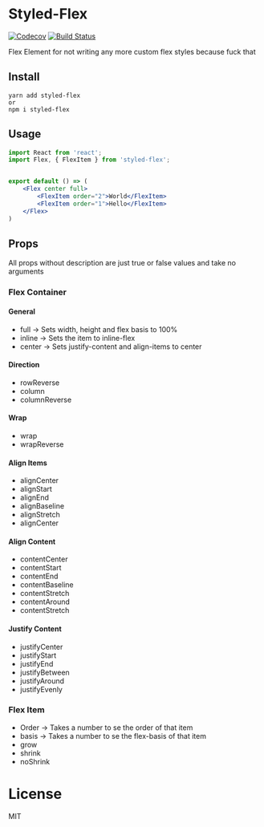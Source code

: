 # Styled-Flex

[![Codecov](https://codecov.io/gh/SaraVieira/flex-element/branch/master/graph/badge.svg)](https://codecov.io/gh/SaraVieira/flex-element)
[![Build Status](https://travis-ci.org/SaraVieira/flex-element.svg)](https://travis-ci.org/SaraVieira/flex-element)

Flex Element for not writing any more custom flex styles because fuck that

## Install 

```
yarn add styled-flex
or
npm i styled-flex
```

## Usage

```jsx
import React from 'react';
import Flex, { FlexItem } from 'styled-flex';


export default () => (
    <Flex center full>
        <FlexItem order="2">World</FlexItem>
        <FlexItem order="1">Hello</FlexItem>
    </Flex>
)
```

## Props

All props without description are just true or false values and take no arguments

### Flex Container

#### General

* full -> Sets width, height and flex basis to 100%
* inline -> Sets the item to inline-flex
* center -> Sets justify-content and align-items to center

#### Direction

* rowReverse
* column
* columnReverse

#### Wrap

* wrap
* wrapReverse


#### Align Items

* alignCenter
* alignStart
* alignEnd
* alignBaseline
* alignStretch
* alignCenter

#### Align Content

* contentCenter
* contentStart
* contentEnd
* contentBaseline
* contentStretch
* contentAround
* contentStretch

#### Justify Content

* justifyCenter
* justifyStart
* justifyEnd
* justifyBetween
* justifyAround
* justifyEvenly

### Flex Item

* Order -> Takes a number to se the order of that item
* basis -> Takes a number to se the flex-basis of that item
* grow
* shrink
* noShrink


# License
MIT